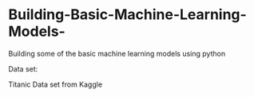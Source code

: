 # Building-Basic-Machine-Learning-Models-
Building some of the basic machine learning models using python

Data set:

Titanic Data set from Kaggle
